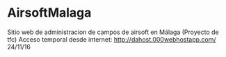# AirsoftMalaga
Sitio web de administracion de campos de airsoft en Málaga (Proyecto de tfc)
Acceso temporal desde internet: http://dahost.000webhostapp.com/ 24/11/16